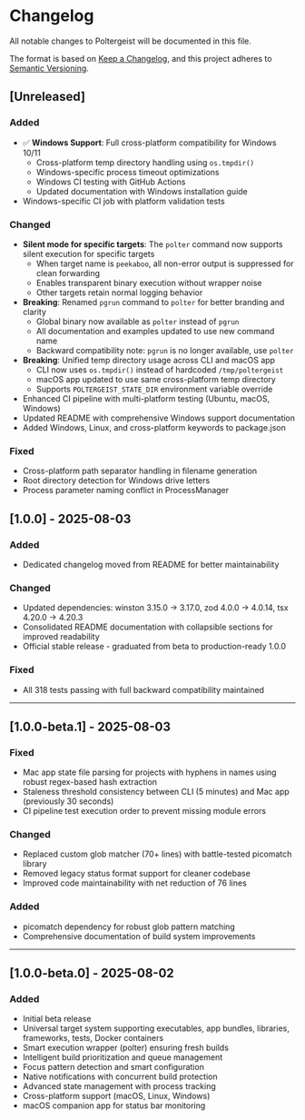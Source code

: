 # Changelog

All notable changes to Poltergeist will be documented in this file.

The format is based on [Keep a Changelog](https://keepachangelog.com/en/1.0.0/),
and this project adheres to [Semantic Versioning](https://semver.org/spec/v2.0.0.html).

## [Unreleased]

### Added
- ✅ **Windows Support**: Full cross-platform compatibility for Windows 10/11
  - Cross-platform temp directory handling using `os.tmpdir()`
  - Windows-specific process timeout optimizations
  - Windows CI testing with GitHub Actions
  - Updated documentation with Windows installation guide
- Windows-specific CI job with platform validation tests

### Changed
- **Silent mode for specific targets**: The `polter` command now supports silent execution for specific targets
  - When target name is `peekaboo`, all non-error output is suppressed for clean forwarding
  - Enables transparent binary execution without wrapper noise
  - Other targets retain normal logging behavior
- **Breaking**: Renamed `pgrun` command to `polter` for better branding and clarity
  - Global binary now available as `polter` instead of `pgrun`
  - All documentation and examples updated to use new command name
  - Backward compatibility note: `pgrun` is no longer available, use `polter`
- **Breaking**: Unified temp directory usage across CLI and macOS app
  - CLI now uses `os.tmpdir()` instead of hardcoded `/tmp/poltergeist`
  - macOS app updated to use same cross-platform temp directory
  - Supports `POLTERGEIST_STATE_DIR` environment variable override
- Enhanced CI pipeline with multi-platform testing (Ubuntu, macOS, Windows)
- Updated README with comprehensive Windows support documentation
- Added Windows, Linux, and cross-platform keywords to package.json

### Fixed  
- Cross-platform path separator handling in filename generation
- Root directory detection for Windows drive letters
- Process parameter naming conflict in ProcessManager

## [1.0.0] - 2025-08-03

### Added
- Dedicated changelog moved from README for better maintainability

### Changed  
- Updated dependencies: winston 3.15.0 → 3.17.0, zod 4.0.0 → 4.0.14, tsx 4.20.0 → 4.20.3
- Consolidated README documentation with collapsible sections for improved readability
- Official stable release - graduated from beta to production-ready 1.0.0

### Fixed
- All 318 tests passing with full backward compatibility maintained

---

## [1.0.0-beta.1] - 2025-08-03

### Fixed
- Mac app state file parsing for projects with hyphens in names using robust regex-based hash extraction
- Staleness threshold consistency between CLI (5 minutes) and Mac app (previously 30 seconds)  
- CI pipeline test execution order to prevent missing module errors

### Changed
- Replaced custom glob matcher (70+ lines) with battle-tested picomatch library
- Removed legacy status format support for cleaner codebase
- Improved code maintainability with net reduction of 76 lines

### Added
- picomatch dependency for robust glob pattern matching
- Comprehensive documentation of build system improvements

---

## [1.0.0-beta.0] - 2025-08-02

### Added
- Initial beta release
- Universal target system supporting executables, app bundles, libraries, frameworks, tests, Docker containers
- Smart execution wrapper (polter) ensuring fresh builds
- Intelligent build prioritization and queue management
- Focus pattern detection and smart configuration
- Native notifications with concurrent build protection
- Advanced state management with process tracking
- Cross-platform support (macOS, Linux, Windows)
- macOS companion app for status bar monitoring